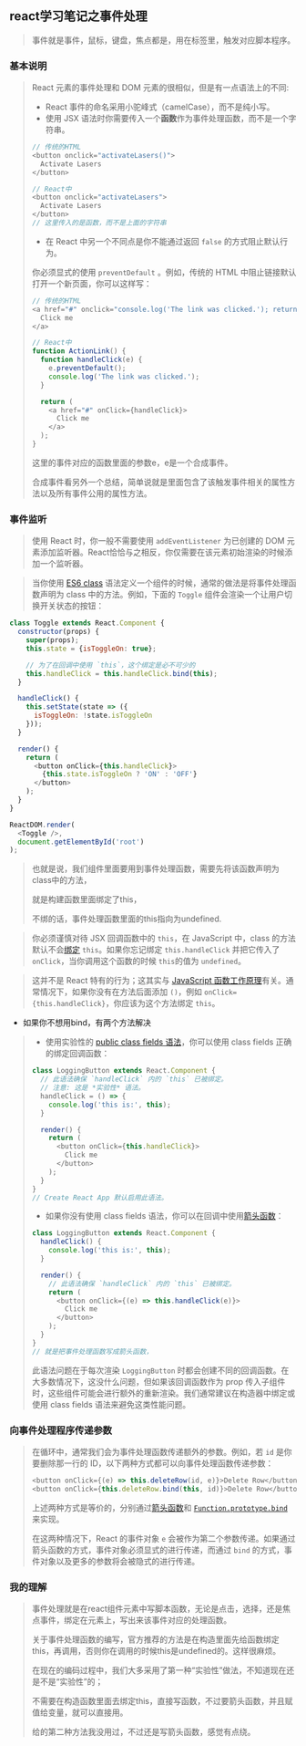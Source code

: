 ## react学习笔记之事件处理

> 事件就是事件，鼠标，键盘，焦点都是，用在标签里，触发对应脚本程序。

### 基本说明

> React 元素的事件处理和 DOM 元素的很相似，但是有一点语法上的不同:
>
> - React 事件的命名采用小驼峰式（camelCase），而不是纯小写。
> - 使用 JSX 语法时你需要传入一个**函数**作为事件处理函数，而不是一个字符串。
>
> ```js
> // 传统的HTML
> <button onclick="activateLasers()">
>   Activate Lasers
> </button>
> 
> // React中
> <button onclick="activateLasers">
>   Activate Lasers
> </button>
> // 这里传入的是函数，而不是上面的字符串
> ```
>
> - 在 React 中另一个不同点是你不能通过返回 `false` 的方式阻止默认行为。
>
> 你必须显式的使用 `preventDefault` 。例如，传统的 HTML 中阻止链接默认打开一个新页面，你可以这样写：
>
> ```js
> // 传统的HTML
> <a href="#" onclick="console.log('The link was clicked.'); return false">
>   Click me
> </a>
> 
> // React中
> function ActionLink() {
>   function handleClick(e) {
>     e.preventDefault();
>     console.log('The link was clicked.');
>   }
> 
>   return (
>     <a href="#" onClick={handleClick}>
>       Click me
>     </a>
>   );
> }
> ```
>
> 这里的事件对应的函数里面的参数e，e是一个合成事件。
>
> 合成事件看另外一个总结，简单说就是里面包含了该触发事件相关的属性方法以及所有事件公用的属性方法。

### 事件监听

> 使用 React 时，你一般不需要使用 `addEventListener` 为已创建的 DOM 元素添加监听器。React恰恰与之相反，你仅需要在该元素初始渲染的时候添加一个监听器。

> 当你使用 [ES6 class](https://developer.mozilla.org/en/docs/Web/JavaScript/Reference/Classes) 语法定义一个组件的时候，通常的做法是将事件处理函数声明为 class 中的方法。例如，下面的 `Toggle` 组件会渲染一个让用户切换开关状态的按钮：

```js
class Toggle extends React.Component {
  constructor(props) {
    super(props);
    this.state = {isToggleOn: true};

    // 为了在回调中使用 `this`，这个绑定是必不可少的
    this.handleClick = this.handleClick.bind(this);
  }

  handleClick() {
    this.setState(state => ({
      isToggleOn: !state.isToggleOn
    }));
  }

  render() {
    return (
      <button onClick={this.handleClick}>
        {this.state.isToggleOn ? 'ON' : 'OFF'}
      </button>
    );
  }
}

ReactDOM.render(
  <Toggle />,
  document.getElementById('root')
);
```

> 也就是说，我们组件里面要用到事件处理函数，需要先将该函数声明为class中的方法，
>
> 就是构建函数里面绑定了this，
>
> 不绑的话，事件处理函数里面的this指向为undefined.

> 你必须谨慎对待 JSX 回调函数中的 `this`，在 JavaScript 中，class 的方法默认不会[绑定](https://developer.mozilla.org/en/docs/Web/JavaScript/Reference/Global_objects/Function/bind) `this`。如果你忘记绑定 `this.handleClick` 并把它传入了 `onClick`，当你调用这个函数的时候 `this`的值为 `undefined`。

> 这并不是 React 特有的行为；这其实与 [JavaScript 函数工作原理](https://www.smashingmagazine.com/2014/01/understanding-javascript-function-prototype-bind/)有关。通常情况下，如果你没有在方法后面添加 `()`，例如 `onClick={this.handleClick}`，你应该为这个方法绑定 `this`。

- 如果你不想用bind，有两个方法解决

> - 使用实验性的 [public class fields 语法](https://babeljs.io/docs/plugins/transform-class-properties/)，你可以使用 class fields 正确的绑定回调函数：
>
> ```js
> class LoggingButton extends React.Component {
>   // 此语法确保 `handleClick` 内的 `this` 已被绑定。
>   // 注意: 这是 *实验性* 语法。
>   handleClick = () => {
>     console.log('this is:', this);
>   }
> 
>   render() {
>     return (
>       <button onClick={this.handleClick}>
>         Click me
>       </button>
>     );
>   }
> }
> // Create React App 默认启用此语法。
> ```
>
> - 如果你没有使用 class fields 语法，你可以在回调中使用[箭头函数](https://developer.mozilla.org/en/docs/Web/JavaScript/Reference/Functions/Arrow_functions)：
>
> ```js
> class LoggingButton extends React.Component {
>   handleClick() {
>     console.log('this is:', this);
>   }
> 
>   render() {
>     // 此语法确保 `handleClick` 内的 `this` 已被绑定。
>     return (
>       <button onClick={(e) => this.handleClick(e)}>
>         Click me
>       </button>
>     );
>   }
> }
> // 就是把事件处理函数写成箭头函数，
> ```
>
> 此语法问题在于每次渲染 `LoggingButton` 时都会创建不同的回调函数。在大多数情况下，这没什么问题，但如果该回调函数作为 prop 传入子组件时，这些组件可能会进行额外的重新渲染。我们通常建议在构造器中绑定或使用 class fields 语法来避免这类性能问题。

### 向事件处理程序传递参数

> 在循环中，通常我们会为事件处理函数传递额外的参数。例如，若 `id` 是你要删除那一行的 ID，以下两种方式都可以向事件处理函数传递参数：
>
> ```js
> <button onClick={(e) => this.deleteRow(id, e)}>Delete Row</button>
> <button onClick={this.deleteRow.bind(this, id)}>Delete Row</button>
> ```
>
> 上述两种方式是等价的，分别通过[箭头函数](https://developer.mozilla.org/en-US/docs/Web/JavaScript/Reference/Functions/Arrow_functions)和 [`Function.prototype.bind`](https://developer.mozilla.org/en-US/docs/Web/JavaScript/Reference/Global_objects/Function/bind) 来实现。
>
> 在这两种情况下，React 的事件对象 `e` 会被作为第二个参数传递。如果通过箭头函数的方式，事件对象必须显式的进行传递，而通过 `bind` 的方式，事件对象以及更多的参数将会被隐式的进行传递。

### 我的理解

> 事件处理就是在react组件元素中写脚本函数，无论是点击，选择，还是焦点事件，绑定在元素上，写出来该事件对应的处理函数。
>
> 
>
> 关于事件处理函数的编写，官方推荐的方法是在构造里面先给函数绑定this，再调用，否则你在调用的时候this是undefined的。这样很麻烦。
>
> 
>
> 在现在的编码过程中，我们大多采用了第一种“实验性”做法，不知道现在还是不是“实验性”的；
>
> 不需要在构造函数里面去绑定this，直接写函数，不过要箭头函数，并且赋值给变量，就可以直接用。
>
> 
>
> 给的第二种方法我没用过，不过还是写箭头函数，感觉有点绕。